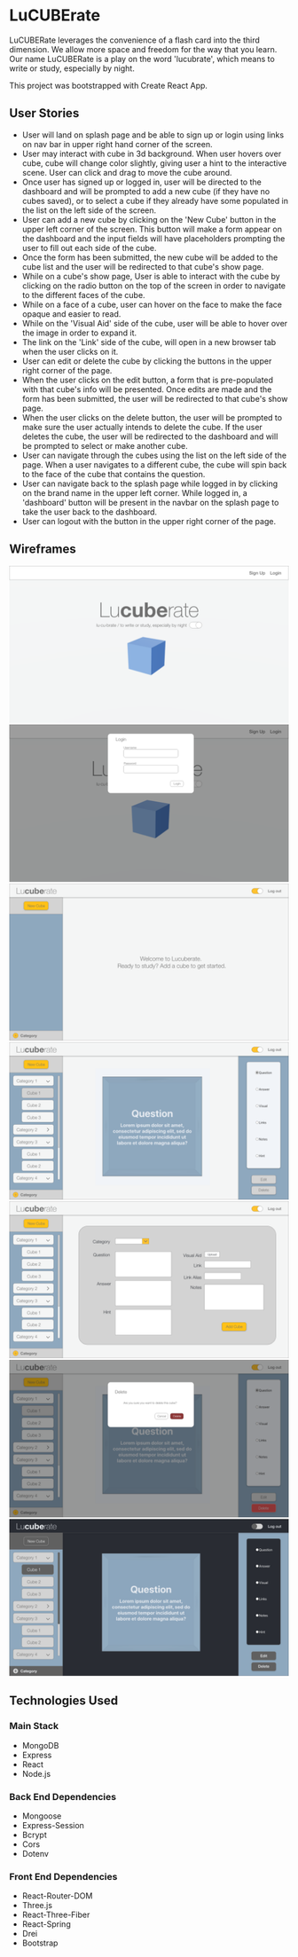 

# LuCUBErate

LuCUBERate leverages the convenience of a flash card into the third dimension. We allow more space and freedom for the way that you learn.
Our name LuCUBERate is a play on the word 'lucubrate', which means to write or study, especially by night.

This project was bootstrapped with Create React App.

## User Stories
* User will land on splash page and be able to sign up or login using links on nav bar in upper right hand corner of the screen.
* User may interact with cube in 3d background. When user hovers over cube, cube will change color slightly, giving user a hint to the interactive scene. User can click and drag to move the cube around.
* Once user has signed up or logged in, user will be directed to the dashboard and will be prompted to add a new cube (if they have no cubes saved), or to select a cube if they already have some populated in the list on the left side of the screen.
* User can add a new cube by clicking on the 'New Cube' button in the upper left corner of the screen. This button will make a form appear on the dashboard and the input fields will have placeholders prompting the user to fill out each side of the cube.
* Once the form has been submitted, the new cube will be added to the cube list and the user will be redirected to that cube's show page.
* While on a cube's show page, User is able to interact with the cube by clicking on the radio button on the top of the screen in order to navigate to the different faces of the cube.
* While on a face of a cube, user can hover on the face to make the face opaque and easier to read.
* While on the 'Visual Aid' side of the cube, user will be able to hover over the image in order to expand it.
* The link on the 'Link' side of the cube, will open in a new browser tab when the user clicks on it.
* User can edit or delete the cube by clicking the buttons in the upper right corner of the page.
* When the user clicks on the edit button, a form that is pre-populated with that cube's info will be presented. Once edits are made and the form has been submitted, the user will be redirected to that cube's show page.
* When the user clicks on the delete button, the user will be prompted to make sure the user actually intends to delete the cube. If the user deletes the cube, the user will be redirected to the dashboard and will be prompted to select or make another cube.
* User can navigate through the cubes using the list on the left side of the page. When a user navigates to a different cube, the cube will spin back to the face of the cube that contains the question.
* User can navigate back to the splash page while logged in by clicking on the brand name in the upper left corner. While logged in, a 'dashboard' button will be present in the navbar on the splash page to take the user back to the dashboard.
* User can logout with the button in the upper right corner of the page.


## Wireframes

![Landing](lucuberate-client/src/images/wireframes/01_Landing.png)
![Login](lucuberate-client/src/images/wireframes/02_LoginModal.png)
![Dashboard](lucuberate-client/src/images/wireframes/04_Home.png)
![Cube](lucuberate-client/src/images/wireframes/05_index.png)
![NewCube](lucuberate-client/src/images/wireframes/06_New.png)
![Delete](lucuberate-client/src/images/wireframes/08_index.png)
![DarkMode](lucuberate-client/src/images/wireframes/09_indexDarkMode.png)

## Technologies Used

### Main Stack
* MongoDB
* Express
* React
* Node.js

### Back End Dependencies
* Mongoose
* Express-Session
* Bcrypt
* Cors
* Dotenv


### Front End Dependencies
* React-Router-DOM
* Three.js
* React-Three-Fiber
* React-Spring
* Drei
* Bootstrap




